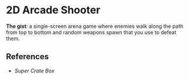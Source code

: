 # 2D Arcade Shooter

**The gist**: a single-screen arena game where enemies walk along the path from top to bottom and random weapons spawn that you use to defeat them.

## References

- _Super Crate Box_
